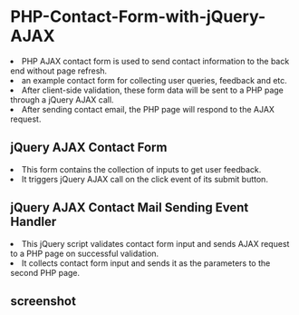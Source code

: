 # PHP-Contact-Form-with-jQuery-AJAX

<li> PHP AJAX contact form is used to send contact information to the back end without page refresh. </li>

<li> an example contact form for collecting user queries, feedback and etc. </li>

<li> After client-side validation, these form data will be sent to a PHP page through a jQuery AJAX call. </li>

<li> After sending contact email, the PHP page will respond to the AJAX request. </li>


## jQuery AJAX Contact Form

<li> This form contains the collection of inputs to get user feedback. </li> 

<li> It triggers jQuery AJAX call on the click event of its submit button. </li>

## jQuery AJAX Contact Mail Sending Event Handler

<li> This jQuery script validates contact form input and sends AJAX request to a PHP page on successful validation. </li> 

<li> It collects contact form input and sends it as the parameters to the second PHP page. </li>






## screenshot


